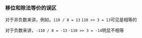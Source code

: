 ### 移位和除法等价的误区

对于非负数来讲，例如，`110 / 8 = 13` `110 >> 3 = 13`可见是相等的

对于负数来讲，`-110 / 8 = -13` `-110 >> 3 = -14`明显不相等
